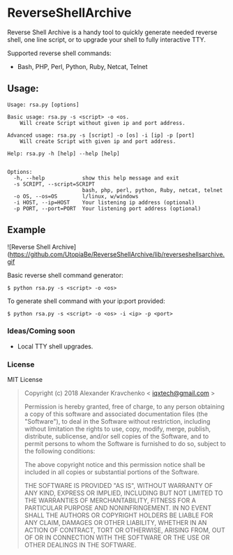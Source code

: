 # ReverseShellArchive

Reverse Shell Archive is a handy tool to quickly generate needed reverse shell, one line script, or to upgrade your shell to fully interactive TTY.

Supported reverse shell commands:
- Bash, PHP, Perl, Python, Ruby, Netcat, Telnet

## Usage:

    Usage: rsa.py [options]

    Basic usage: rsa.py -s <script> -o <os.
        Will create Script without given ip and port address.

    Advanced usage: rsa.py -s [script] -o [os] -i [ip] -p [port]
        Will create Script with given ip and port address.

    Help: rsa.py -h [help] --help [help]


    Options:
      -h, --help            show this help message and exit
      -s SCRIPT, --script=SCRIPT
                            bash, php, perl, python, Ruby, netcat, telnet
      -o OS, --os=OS        l/linux, w/windows
      -i HOST, --ip=HOST    Your listening ip address (optional)
      -p PORT, --port=PORT  Your listening port address (optional)

## Example

![Reverse Shell Archive](https://github.com/UtopiaBe/ReverseShellArchive/lib/reverseshellsarchive.gif

Basic reverse shell command generator:
```
$ python rsa.py -s <script> -o <os>
```

To generate shell command with your ip:port provided: 
```
$ python rsa.py -s <script> -o <os> -i <ip> -p <port>
```

### Ideas/Coming soon

* Local TTY shell upgrades.

### License

MIT License

> Copyright (c) 2018 Alexander Kravchenko < iqxtech@gmail.com >
>
> Permission is hereby granted, free of charge, to any person obtaining a copy
of this software and associated documentation files (the "Software"), to deal
in the Software without restriction, including without limitation the rights
to use, copy, modify, merge, publish, distribute, sublicense, and/or sell
copies of the Software, and to permit persons to whom the Software is
furnished to do so, subject to the following conditions:
>
> The above copyright notice and this permission notice shall be included in all
copies or substantial portions of the Software.
>
> THE SOFTWARE IS PROVIDED "AS IS", WITHOUT WARRANTY OF ANY KIND, EXPRESS OR
IMPLIED, INCLUDING BUT NOT LIMITED TO THE WARRANTIES OF MERCHANTABILITY,
FITNESS FOR A PARTICULAR PURPOSE AND NONINFRINGEMENT. IN NO EVENT SHALL THE
AUTHORS OR COPYRIGHT HOLDERS BE LIABLE FOR ANY CLAIM, DAMAGES OR OTHER
LIABILITY, WHETHER IN AN ACTION OF CONTRACT, TORT OR OTHERWISE, ARISING FROM,
OUT OF OR IN CONNECTION WITH THE SOFTWARE OR THE USE OR OTHER DEALINGS IN THE
SOFTWARE.